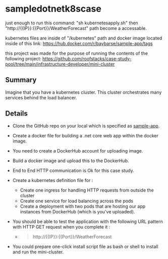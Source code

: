 # sampledotnetk8scase

just enough to run this command: "sh kubernetesapply.sh" then "http://{{IP}}:{{Port}}/WeatherForecast" path become a accessable.

kubernetes files are inside of "/kubernetes" path and docker image located inside of this link: https://hub.docker.com/r/baybarse/sample-app/tags

this project was made for the purpose of running the contents of the following project:
https://github.com/roofstacks/case-study-pool/tree/main/infrastructure-developer/mini-cluster


## Summary
Imagine that you have a kubernetes cluster. This cluster orchestrates many services behind the load balancer.

## Details
- Clone the GitHub repo on your local which is specified as [sample-app](sample-app/).
- Create a docker file for building a .net core web app within the docker image.
- You need to create a DockerHub account for uploading image.
- Build a docker image and upload this to the DockerHub.
- End to End HTTP communication is Ok for this case study.
- Create a kubernetes definition file for :
     - Create one ingress for handling HTTP requests from outside the cluster 
     - Create one service for load balancing across the pods 
     - Create a deployment with two pods that are hosting our app instances from DockerHub (which is you've uploaded).
- You should be able to test the application with the following URL pattern with HTTP GET request when you complete it :
     - > http://{{IP}}:{{Port}}/WeatherForecast

- You could prepare one-click install script file as bash or shell to install and run the mini-cluster.
